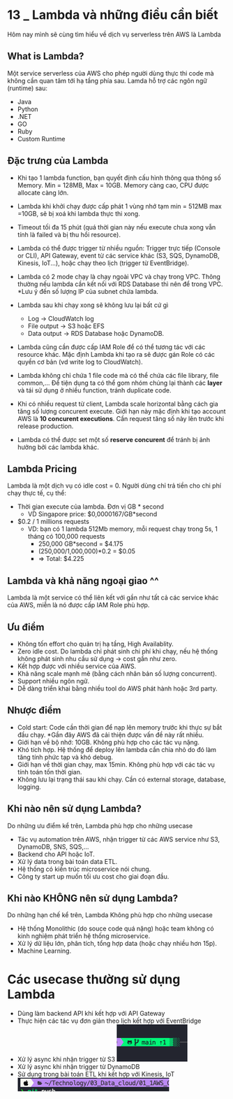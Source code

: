 # 13 _ Lambda và những điều cần biết
Hôm nay mình sẽ cùng tìm hiểu về dịch vụ serverless trên AWS là Lambda

## What is Lambda?
Một service serverless của AWS cho phép người dùng thực thi code mà không cần quan tâm tới hạ tầng phía sau.
Lamda hỗ trợ các ngôn ngữ (runtime) sau: 
* Java
* Python 
* .NET
* GO
* Ruby
* Custom Runtime 

## Đặc trưng của Lambda
* Khi tạo 1 lambda function, bạn quyết định cấu hình thông qua thông số Memory. Min = 128MB, Max = 10GB. Memory càng cao, CPU được allocate càng lớn.
* Lambda khi khởi chạy được cấp phát 1 vùng nhớ tạm min = 512MB max =10GB, sẽ bị xoá khi lambda thực thi xong.
* Timeout tối đa 15 phút (quá thời gian này nếu execute chưa xong vẫn tính là failed và bị thu hồi resource).
* Lambda có thể được trigger từ nhiều nguồn: Trigger trực tiếp (Console or CLI), API Gateway, event từ các service khác (S3, SQS, DynamoDB, Kinesis, IoT...), hoặc chạy theo lịch (trigger từ EventBridge).

* Lambda có 2 mode chạy là chạy ngoài VPC và chạy trong VPC. Thông thường nếu lambda cần kết nối với RDS Database thì nên để trong VPC. *Lưu ý đến số lượng IP của subnet chứa lambda.
* Lambda sau khi chạy xong sẽ không lưu lại bất cứ gì
	- Log -> CloudWatch log
	- File output -> S3 hoặc EFS
	- Data output -> RDS Database hoặc DynamoDB.
* Lambda cũng cần được cấp IAM Role để có thể tương tác với các resource khác. Mặc định Lambda khi tạo ra sẽ được gán Role có các quyền cơ bản (vd write log to CloudWatch).

* Lambda không chỉ chứa 1 file code mà có thể chứa các file library, file common,... Để tiện dụng ta có thể gom nhóm chúng lại thành các **layer** và tái sử dụng ở nhiều function, tránh duplicate code.
* Khi có nhiều request từ client, Lambda scale horizontal bằng cách gia tăng số lượng concurent execute. Giới hạn này mặc định khi tạo account AWS là **10 concurent executions**. Cần request tăng số này lên trước khi release production.
* Lambda có thể được set một số **reserve concurent** để tránh bị ảnh hưởng bởi các lambda khác.

## Lambda Pricing
Lambda là một dịch vụ có idle cost = 0. Người dùng chỉ trả tiền cho chi phí chạy thực tế, cụ thể:
* Thời gian execute của lambda. Đơn vị GB * second 
	- VD Singapore price: $0,0000167/GB*second
* $0.2 / 1 millions requests
	- VD: bạn có 1 lambda 512Mb memory, mỗi request chạy trong 5s, 1 tháng có 100,000 requests 
		- 250,000 GB*second = $4.175
		- (250,000/1,000,000)*0.2 = $0.05
		- => Total: $4.225

## Lambda và khả năng ngoại giao ^^
Lambda là một service có thể liên kết với gần như tất cả các service khác của AWS, miễn là nó được cấp IAM Role phù hợp.

## Ưu điểm
- Không tốn effort cho quản trị hạ tầng, High Availablity.
- Zero idle cost. Do lambda chỉ phát sinh chi phí khi chạy, nếu hệ thống
không phát sinh nhu cầu sử dụng -> cost gần như zero.
- Kết hợp được với nhiều service của AWS.
- Khả năng scale mạnh mẽ (bằng cách nhân bản số lượng concurrent).
- Support nhiều ngôn ngữ.
- Dễ dàng triển khai bằng nhiều tool do AWS phát hành hoặc 3rd party.

## Nhược điểm
- Cold start: Code cần thời gian để nạp lên memory trước khi thực sự bắt đầu chạy. *Gần đây AWS đã cải thiện được vấn đề này rất nhiều.
- Giới hạn về bộ nhớ: 10GB. Không phù hợp cho các tác vụ nặng.
- Khó tích hợp. Hệ thống để deploy lên lambda cần chia nhỏ do đó làm
tăng tính phức tạp và khó debug.
- Giới hạn về thời gian chạy, max 15min. Không phù hợp với các tác vụ tính toán tốn thời gian.
- Không lưu lại trạng thái sau khi chạy. Cần có external storage, database, logging.

## Khi nào nên sử dụng Lambda?
Do những ưu điểm kể trên, Lambda phù hợp cho những usecase
- Tác vụ automation trên AWS, nhận trigger từ các AWS service như S3, DynamoDB, SNS, SQS,...
- Backend cho API hoặc IoT.
- Xử lý data trong bài toán data ETL.
- Hệ thống có kiến trúc microservice nói chung.
- Công ty start up muốn tối ưu cost cho giai đoạn đầu.

## Khi nào KHÔNG nên sử dụng Lambda?
Do những hạn chế kể trên, Lambda Không phù hợp cho những usecase
- Hệ thống Monolithic (do souce code quá nặng) hoặc team không có kinh nghiệm phát triển hệ thống microservice.
- Xử lý dữ liệu lớn, phân tích, tổng hợp data (hoặc chạy nhiều hơn 15p). 
- Machine Learning.

# Các usecase thường sử dụng Lambda
- Dùng làm backend API khi kết hợp với API Gateway
- Thực hiện các tác vụ đơn giản theo lịch kết hợp với EventBridge
- Xử lý async khi nhận trigger từ S3
![test2](13_lambda/serverless-lambda/Images_readme/image-1.png)
- Xử lý async khi nhận trigger từ DynamoDB
- Sử dụng trong bài toán ETL khi kết hợp với Kinesis, IoT
![test1](serverless-lambda/Images_readme/image.png)